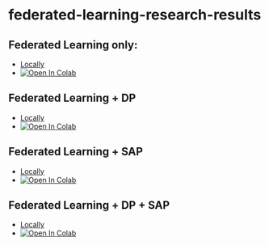# federated-learning-research-results

## Federated Learning only:

- [Locally]()
- [![Open In Colab](https://colab.research.google.com/assets/colab-badge.svg)](https://colab.research.google.com/drive/1msbYBTo2gRK4XaijNl4Ek-xwfU_qcLXh?usp=sharing)

## Federated Learning + DP

- [Locally]()
- [![Open In Colab](https://colab.research.google.com/assets/colab-badge.svg)](https://colab.research.google.com/drive/1B-1pSAaMWYMux0J0ZuVz2Fm5Fwat-8kC?usp=sharing)

## Federated Learning + SAP

- [Locally]()
- [![Open In Colab](https://colab.research.google.com/assets/colab-badge.svg)](https://colab.research.google.com/drive/1uVRCjS5J_sER4mump8t_pB9a9dT0hzH3?usp=sharing)

## Federated Learning + DP + SAP

- [Locally]()
- [![Open In Colab](https://colab.research.google.com/assets/colab-badge.svg)](https://colab.research.google.com/drive/1JJph4ErrFBpAKnxkn0CUd6Y_Tbov0XXz?usp=sharing)


